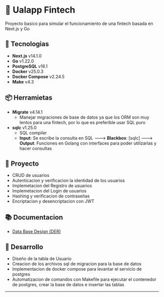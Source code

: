 # 🏦 Ualapp Fintech

Proyecto basico para simular el funcionamiento de una fintech basada en Next.js y Go

## 🔨 Tecnologias

- **Next.js** v14.1.0
- **Go** v1.22.0
- **PostgreSQL** v16.1
- **Docker** v25.0.3
- **Docker Compose** v2.24.5
- **Make** v4.3

## 📦 Herramietas

- **Migrate** v4.14.1
  - Manejar migraciones de base de datos ya que los ORM son muy lentos para una fintech, por lo que es preferible usar SQL puro
- **sqlc** v1.25.0
  - SQL compiler
  - **Input**: Se escribe la consulta en SQL ---> **Blackbox**: [sqlc] ---> **Output**: Funciones en Golang con interfaces para poder utilizarlas y hacer consultas

## 📌 Proyecto

- CRUD de usuarios
- Autenticacion y verificacion la identidad de los usuarios
- Implemetacion del Registro de usuarios
- Implemetacion del Login de usuarios
- Hashing y verificacion de contraseñas
- Encriptacion y desencriptacion con JWT

## 📚 Documentacion

- [Data Base Design (DER)](https://dbdocs.io/valrichter/go-ualapp)

## 🚀 Desarrollo

- Diseño de la tabla de Usuario
- Creacion de los archivos sql de migracion para la base de datos
- Implementacion de docker compose para levantar el servicio de postgres
- Automatizacion de comandos con Makefile para ejecutar el contenedor de postgres, crear la base de datos e insertar las tablas

---
